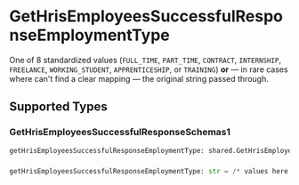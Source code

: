 # GetHrisEmployeesSuccessfulResponseEmploymentType

One of 8 standardized values (`FULL_TIME`, `PART_TIME`, `CONTRACT`, `INTERNSHIP`, `FREELANCE`, `WORKING_STUDENT`, `APPRENTICESHIP`, or `TRAINING`) **or** — in rare cases where can't find a clear mapping — the original string passed through.


## Supported Types

### GetHrisEmployeesSuccessfulResponseSchemas1

```python
getHrisEmployeesSuccessfulResponseEmploymentType: shared.GetHrisEmployeesSuccessfulResponseSchemas1 = /* values here */
```

### 

```python
getHrisEmployeesSuccessfulResponseEmploymentType: str = /* values here */
```

